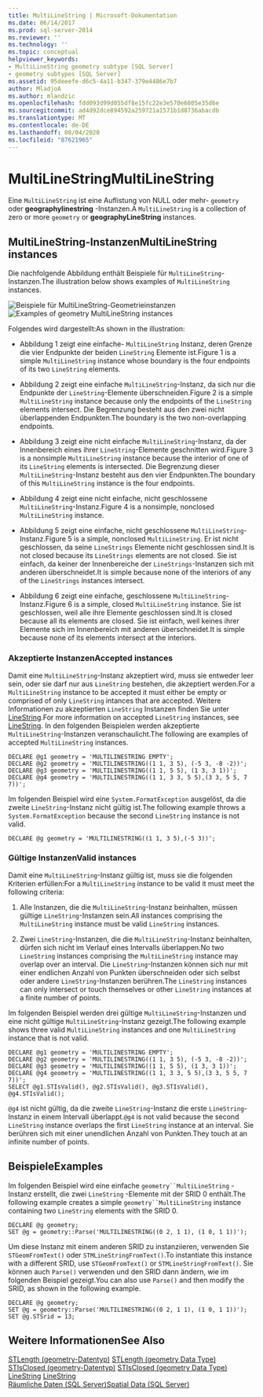 ```yaml
---
title: MultiLineString | Microsoft-Dokumentation
ms.date: 06/14/2017
ms.prod: sql-server-2014
ms.reviewer: ''
ms.technology: ''
ms.topic: conceptual
helpviewer_keywords:
- MultiLineString geometry subtype [SQL Server]
- geometry subtypes [SQL Server]
ms.assetid: 95deeefe-d6c5-4a11-b347-379e4486e7b7
author: MladjoA
ms.author: mlandzic
ms.openlocfilehash: fdd093d99d055df8e15fc22e3e570e6805e35d6e
ms.sourcegitcommit: ad4d92dce894592a259721a1571b1d8736abacdb
ms.translationtype: MT
ms.contentlocale: de-DE
ms.lasthandoff: 08/04/2020
ms.locfileid: "87621965"
---
```

# <a name="multilinestring"></a><span data-ttu-id="e458c-102">MultiLineString</span><span class="sxs-lookup"><span data-stu-id="e458c-102">MultiLineString</span></span>
  <span data-ttu-id="e458c-103">Eine `MultiLineString` ist eine Auflistung von NULL oder mehr- `geometry` oder **geographylinestring** -Instanzen.</span><span class="sxs-lookup"><span data-stu-id="e458c-103">A `MultiLineString` is a collection of zero or more `geometry` or **geographyLineString** instances.</span></span>  
  
## <a name="multilinestring-instances"></a><span data-ttu-id="e458c-104">MultiLineString-Instanzen</span><span class="sxs-lookup"><span data-stu-id="e458c-104">MultiLineString instances</span></span>  
 <span data-ttu-id="e458c-105">Die nachfolgende Abbildung enthält Beispiele für `MultiLineString`-Instanzen.</span><span class="sxs-lookup"><span data-stu-id="e458c-105">The illustration below shows examples of `MultiLineString` instances.</span></span>  
  
 <span data-ttu-id="e458c-106">![Beispiele für MultiLineString-Geometrieinstanzen](../../database-engine/media/multilinestring.gif "Beispiele für MultiLineString-Geometrieinstanzen")</span><span class="sxs-lookup"><span data-stu-id="e458c-106">![Examples of geometry MultiLineString instances](../../database-engine/media/multilinestring.gif "Examples of geometry MultiLineString instances")</span></span>  
  
 <span data-ttu-id="e458c-107">Folgendes wird dargestellt:</span><span class="sxs-lookup"><span data-stu-id="e458c-107">As shown in the illustration:</span></span>  
  
-   <span data-ttu-id="e458c-108">Abbildung 1 zeigt eine einfache- `MultiLineString` Instanz, deren Grenze die vier Endpunkte der beiden `LineString` Elemente ist.</span><span class="sxs-lookup"><span data-stu-id="e458c-108">Figure 1 is a simple `MultiLineString` instance whose boundary is the four endpoints of its two `LineString` elements.</span></span>  
  
-   <span data-ttu-id="e458c-109">Abbildung 2 zeigt eine einfache `MultiLineString`-Instanz, da sich nur die Endpunkte der `LineString`-Elemente überschneiden.</span><span class="sxs-lookup"><span data-stu-id="e458c-109">Figure 2 is a simple `MultiLineString` instance because only the endpoints of the `LineString` elements intersect.</span></span> <span data-ttu-id="e458c-110">Die Begrenzung besteht aus den zwei nicht überlappenden Endpunkten.</span><span class="sxs-lookup"><span data-stu-id="e458c-110">The boundary is the two non-overlapping endpoints.</span></span>  
  
-   <span data-ttu-id="e458c-111">Abbildung 3 zeigt eine nicht einfache `MultiLineString`-Instanz, da der Innenbereich eines ihrer `LineString`-Elemente geschnitten wird.</span><span class="sxs-lookup"><span data-stu-id="e458c-111">Figure 3 is a nonsimple `MultiLineString` instance because the interior of one of its `LineString` elements is intersected.</span></span> <span data-ttu-id="e458c-112">Die Begrenzung dieser `MultiLineString`-Instanz besteht aus den vier Endpunkten.</span><span class="sxs-lookup"><span data-stu-id="e458c-112">The boundary of this `MultiLineString` instance is the four endpoints.</span></span>  
  
-   <span data-ttu-id="e458c-113">Abbildung 4 zeigt eine nicht einfache, nicht geschlossene `MultiLineString`-Instanz.</span><span class="sxs-lookup"><span data-stu-id="e458c-113">Figure 4 is a nonsimple, nonclosed `MultiLineString` instance.</span></span>  
  
-   <span data-ttu-id="e458c-114">Abbildung 5 zeigt eine einfache, nicht geschlossene `MultiLineString`-Instanz.</span><span class="sxs-lookup"><span data-stu-id="e458c-114">Figure 5 is a simple, nonclosed `MultiLineString`.</span></span> <span data-ttu-id="e458c-115">Er ist nicht geschlossen, da seine `LineStrings` Elemente nicht geschlossen sind.</span><span class="sxs-lookup"><span data-stu-id="e458c-115">It is not closed because its `LineStrings` elements are not closed.</span></span> <span data-ttu-id="e458c-116">Sie ist einfach, da keiner der Innenbereiche der `LineStrings`-Instanzen sich mit anderen überschneidet.</span><span class="sxs-lookup"><span data-stu-id="e458c-116">It is simple because none of the interiors of any of the `LineStrings` instances intersect.</span></span>  
  
-   <span data-ttu-id="e458c-117">Abbildung 6 zeigt eine einfache, geschlossene `MultiLineString`-Instanz.</span><span class="sxs-lookup"><span data-stu-id="e458c-117">Figure 6 is a simple, closed `MultiLineString` instance.</span></span> <span data-ttu-id="e458c-118">Sie ist geschlossen, weil alle ihre Elemente geschlossen sind.</span><span class="sxs-lookup"><span data-stu-id="e458c-118">It is closed because all its elements are closed.</span></span> <span data-ttu-id="e458c-119">Sie ist einfach, weil keines ihrer Elemente sich im Innenbereich mit anderen überschneidet.</span><span class="sxs-lookup"><span data-stu-id="e458c-119">It is simple because none of its elements intersect at the interiors.</span></span>  
  
### <a name="accepted-instances"></a><span data-ttu-id="e458c-120">Akzeptierte Instanzen</span><span class="sxs-lookup"><span data-stu-id="e458c-120">Accepted instances</span></span>  
 <span data-ttu-id="e458c-121">Damit eine `MultiLineString`-Instanz akzeptiert wird, muss sie entweder leer sein, oder sie darf nur aus `LineString` bestehen, die akzeptiert werden.</span><span class="sxs-lookup"><span data-stu-id="e458c-121">For a `MultiLineString` instance to be accepted it must either be empty or comprised of only `LineString` intances that are accepted.</span></span> <span data-ttu-id="e458c-122">Weitere Informationen zu akzeptierten `LineString` Instanzen finden Sie unter [LineString](../spatial/linestring.md).</span><span class="sxs-lookup"><span data-stu-id="e458c-122">For more information on accepted `LineString` instances, see [LineString](../spatial/linestring.md).</span></span> <span data-ttu-id="e458c-123">In den folgenden Beispielen werden akzeptierte `MultiLineString`-Instanzen veranschaulicht.</span><span class="sxs-lookup"><span data-stu-id="e458c-123">The following are examples of accepted `MultiLineString` instances.</span></span>  
  
```  
DECLARE @g1 geometry = 'MULTILINESTRING EMPTY';  
DECLARE @g2 geometry = 'MULTILINESTRING((1 1, 3 5), (-5 3, -8 -2))';  
DECLARE @g3 geometry = 'MULTILINESTRING((1 1, 5 5), (1 3, 3 1))';  
DECLARE @g4 geometry = 'MULTILINESTRING((1 1, 3 3, 5 5),(3 3, 5 5, 7 7))';  
```  
  
 <span data-ttu-id="e458c-124">Im folgenden Beispiel wird eine `System.FormatException` ausgelöst, da die zweite `LineString`-Instanz nicht gültig ist.</span><span class="sxs-lookup"><span data-stu-id="e458c-124">The following example throws a `System.FormatException` because the second `LineString` instance is not valid.</span></span>  
  
```  
DECLARE @g geometry = 'MULTILINESTRING((1 1, 3 5),(-5 3))';  
```  
  
### <a name="valid-instances"></a><span data-ttu-id="e458c-125">Gültige Instanzen</span><span class="sxs-lookup"><span data-stu-id="e458c-125">Valid instances</span></span>  
 <span data-ttu-id="e458c-126">Damit eine `MultiLineString`-Instanz gültig ist, muss sie die folgenden Kriterien erfüllen:</span><span class="sxs-lookup"><span data-stu-id="e458c-126">For a `MultiLineString` instance to be valid it must meet the following criteria:</span></span>  
  
1.  <span data-ttu-id="e458c-127">Alle Instanzen, die die `MultiLineString`-Instanz beinhalten, müssen gültige `LineString`-Instanzen sein.</span><span class="sxs-lookup"><span data-stu-id="e458c-127">All instances comprising the `MultiLineString` instance must be valid `LineString` instances.</span></span>  
  
2.  <span data-ttu-id="e458c-128">Zwei `LineString`-Instanzen, die die `MultiLineString`-Instanz beinhalten, dürfen sich nicht  im Verlauf eines Intervalls überlappen.</span><span class="sxs-lookup"><span data-stu-id="e458c-128">No two `LineString` instances comprising the `MultiLineString` instance may overlap over an interval.</span></span> <span data-ttu-id="e458c-129">Die `LineString`-Instanzen können sich nur mit einer endlichen Anzahl von Punkten überschneiden oder sich selbst oder andere `LineString`-Instanzen berühren.</span><span class="sxs-lookup"><span data-stu-id="e458c-129">The `LineString` instances can only intersect or touch themselves or other `LineString` instances at a finite number of points.</span></span>  
  
 <span data-ttu-id="e458c-130">Im folgenden Beispiel werden drei gültige `MultiLineString`-Instanzen und eine nicht gültige `MultiLineString`-Instanz gezeigt.</span><span class="sxs-lookup"><span data-stu-id="e458c-130">The following example shows three valid `MultiLineString` instances and one `MultiLineString` instance that is not valid.</span></span>  
  
```  
DECLARE @g1 geometry = 'MULTILINESTRING EMPTY';  
DECLARE @g2 geometry = 'MULTILINESTRING((1 1, 3 5), (-5 3, -8 -2))';  
DECLARE @g3 geometry = 'MULTILINESTRING((1 1, 5 5), (1 3, 3 1))';  
DECLARE @g4 geometry = 'MULTILINESTRING((1 1, 3 3, 5 5),(3 3, 5 5, 7 7))';  
SELECT @g1.STIsValid(), @g2.STIsValid(), @g3.STIsValid(), @g4.STIsValid();  
```  
  
 <span data-ttu-id="e458c-131">`@g4` ist nicht gültig, da die zweite `LineString`-Instanz die erste `LineString`-Instanz in einem Intervall überlappt.</span><span class="sxs-lookup"><span data-stu-id="e458c-131">`@g4` is not valid because the second `LineString` instance overlaps the first `LineString` instance at an interval.</span></span> <span data-ttu-id="e458c-132">Sie berühren sich mit einer unendlichen Anzahl von Punkten.</span><span class="sxs-lookup"><span data-stu-id="e458c-132">They touch at an infinite number of points.</span></span>  
  
## <a name="examples"></a><span data-ttu-id="e458c-133">Beispiele</span><span class="sxs-lookup"><span data-stu-id="e458c-133">Examples</span></span>  
 <span data-ttu-id="e458c-134">Im folgenden Beispiel wird eine einfache `geometry``MultiLineString` -Instanz erstellt, die zwei `LineString` -Elemente mit der SRID 0 enthält.</span><span class="sxs-lookup"><span data-stu-id="e458c-134">The following example creates a simple `geometry``MultiLineString` instance containing two `LineString` elements with the SRID 0.</span></span>  
  
```  
DECLARE @g geometry;  
SET @g = geometry::Parse('MULTILINESTRING((0 2, 1 1), (1 0, 1 1))');  
```  
  
 <span data-ttu-id="e458c-135">Um diese Instanz mit einem anderen SRID zu instanziieren, verwenden Sie `STGeomFromText()` oder `STMLineStringFromText()`.</span><span class="sxs-lookup"><span data-stu-id="e458c-135">To instantiate this instance with a different SRID, use `STGeomFromText()` or `STMLineStringFromText()`.</span></span> <span data-ttu-id="e458c-136">Sie können auch `Parse()` verwenden und den SRID dann ändern, wie im folgenden Beispiel gezeigt.</span><span class="sxs-lookup"><span data-stu-id="e458c-136">You can also use `Parse()` and then modify the SRID, as shown in the following example.</span></span>  
  
```  
DECLARE @g geometry;  
SET @g = geometry::Parse('MULTILINESTRING((0 2, 1 1), (1 0, 1 1))');  
SET @g.STSrid = 13;  
```  
  
## <a name="see-also"></a><span data-ttu-id="e458c-137">Weitere Informationen</span><span class="sxs-lookup"><span data-stu-id="e458c-137">See Also</span></span>  
 <span data-ttu-id="e458c-138">[STLength &#40;geometry-Datentyp&#41;](/sql/t-sql/spatial-geometry/stlength-geometry-data-type) </span><span class="sxs-lookup"><span data-stu-id="e458c-138">[STLength &#40;geometry Data Type&#41;](/sql/t-sql/spatial-geometry/stlength-geometry-data-type) </span></span>  
 <span data-ttu-id="e458c-139">[STIsClosed &#40;geometry-Datentyp&#41;](/sql/t-sql/spatial-geometry/stisclosed-geometry-data-type) </span><span class="sxs-lookup"><span data-stu-id="e458c-139">[STIsClosed &#40;geometry Data Type&#41;](/sql/t-sql/spatial-geometry/stisclosed-geometry-data-type) </span></span>  
 <span data-ttu-id="e458c-140">[LineString](../spatial/linestring.md) </span><span class="sxs-lookup"><span data-stu-id="e458c-140">[LineString](../spatial/linestring.md) </span></span>  
 [<span data-ttu-id="e458c-141">Räumliche Daten &#40;SQL Server&#41;</span><span class="sxs-lookup"><span data-stu-id="e458c-141">Spatial Data &#40;SQL Server&#41;</span></span>](../spatial/spatial-data-sql-server.md)  
  
  
